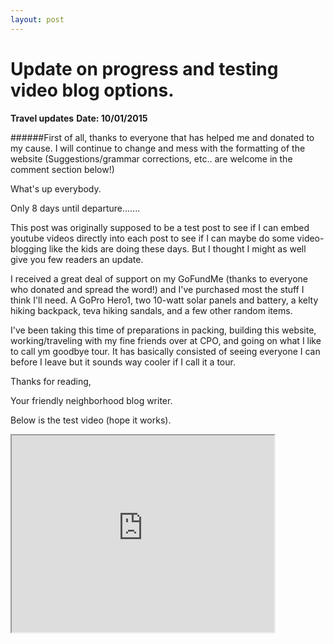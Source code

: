 ```yaml
---
layout: post
---
```

# Update on progress and testing video blog options.
**Travel updates**
**Date: 10/01/2015**

######First of all, thanks to everyone that has helped me and donated to my cause. I will continue to change and mess with the formatting of the website (Suggestions/grammar corrections, etc.. are welcome in the comment section below!)

What's up everybody.

Only 8 days until departure.......

This post was originally supposed to be a test post to see if I can embed youtube videos directly into each post to see if I can maybe do some video-blogging like the kids are doing these days. But I thought I might as well give you few readers an update.

I received a great deal of support on my GoFundMe (thanks to everyone who donated and spread the word!) and I've purchased most the stuff I think I'll need. A GoPro Hero1, two 10-watt solar panels and battery, a kelty hiking backpack, teva hiking sandals, and a few other random items.

I've been taking this time of preparations in packing, building this website, working/traveling with my fine friends over at CPO, and going on what I like to call ym goodbye tour. It has basically consisted of seeing everyone I can before I leave but it sounds way cooler if I call it a tour.

Thanks for reading,

Your friendly neighborhood blog writer.

Below is the test video (hope it works).

 <iframe width="420" height="315"
src="http://www.youtube.com/embed/CUTSgA09GsA?autohide=1">
</iframe>


